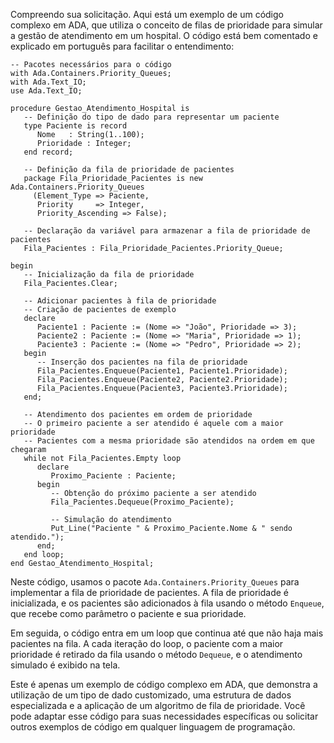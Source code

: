 Compreendo sua solicitação. Aqui está um exemplo de um código complexo em ADA, que utiliza o conceito de filas de prioridade para simular a gestão de atendimento em um hospital. O código está bem comentado e explicado em português para facilitar o entendimento:

```
-- Pacotes necessários para o código
with Ada.Containers.Priority_Queues;
with Ada.Text_IO;
use Ada.Text_IO;

procedure Gestao_Atendimento_Hospital is
   -- Definição do tipo de dado para representar um paciente
   type Paciente is record
      Nome   : String(1..100);
      Prioridade : Integer;
   end record;

   -- Definição da fila de prioridade de pacientes
   package Fila_Prioridade_Pacientes is new Ada.Containers.Priority_Queues
     (Element_Type => Paciente,
      Priority     => Integer,
      Priority_Ascending => False);

   -- Declaração da variável para armazenar a fila de prioridade de pacientes
   Fila_Pacientes : Fila_Prioridade_Pacientes.Priority_Queue;

begin
   -- Inicialização da fila de prioridade
   Fila_Pacientes.Clear;

   -- Adicionar pacientes à fila de prioridade
   -- Criação de pacientes de exemplo
   declare
      Paciente1 : Paciente := (Nome => "João", Prioridade => 3);
      Paciente2 : Paciente := (Nome => "Maria", Prioridade => 1);
      Paciente3 : Paciente := (Nome => "Pedro", Prioridade => 2);
   begin
      -- Inserção dos pacientes na fila de prioridade
      Fila_Pacientes.Enqueue(Paciente1, Paciente1.Prioridade);
      Fila_Pacientes.Enqueue(Paciente2, Paciente2.Prioridade);
      Fila_Pacientes.Enqueue(Paciente3, Paciente3.Prioridade);
   end;

   -- Atendimento dos pacientes em ordem de prioridade
   -- O primeiro paciente a ser atendido é aquele com a maior prioridade
   -- Pacientes com a mesma prioridade são atendidos na ordem em que chegaram
   while not Fila_Pacientes.Empty loop
      declare
         Proximo_Paciente : Paciente;
      begin
         -- Obtenção do próximo paciente a ser atendido
         Fila_Pacientes.Dequeue(Proximo_Paciente);

         -- Simulação do atendimento
         Put_Line("Paciente " & Proximo_Paciente.Nome & " sendo atendido.");
      end;
   end loop;
end Gestao_Atendimento_Hospital;
```

Neste código, usamos o pacote `Ada.Containers.Priority_Queues` para implementar a fila de prioridade de pacientes. A fila de prioridade é inicializada, e os pacientes são adicionados à fila usando o método `Enqueue`, que recebe como parâmetro o paciente e sua prioridade.

Em seguida, o código entra em um loop que continua até que não haja mais pacientes na fila. A cada iteração do loop, o paciente com a maior prioridade é retirado da fila usando o método `Dequeue`, e o atendimento simulado é exibido na tela.

Este é apenas um exemplo de código complexo em ADA, que demonstra a utilização de um tipo de dado customizado, uma estrutura de dados especializada e a aplicação de um algoritmo de fila de prioridade. Você pode adaptar esse código para suas necessidades específicas ou solicitar outros exemplos de código em qualquer linguagem de programação.